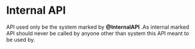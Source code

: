 # Internal API
API used only be the system marked by __@InternalAPI__ .As internal marked API should never be called by anyone other than system this API meant to be used by.